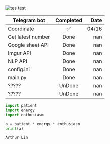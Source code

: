 ![tes test](https://cdn4.iconfinder.com/data/icons/logos-3/181/MySQL-512.png)


|Telegram bot			|Completed		| Date  |
| ------------- 		|:-------------:| -----:|
| Coordinate    		| :white_check_mark:			| 04/16 |
| Get latest number     | Done		    |  nan  |
| Google sheet API	 	| Done     		|  nan  |
| Imgur API  			| Done 			|  nan  |
| NLP API    			| Done      	|  nan  |
| config.ini 			| Done      	|  nan  |
| main.py 	 			| Done      	|  nan  |
| ?????					| UnDone    	|  nan	|
| ?????					| UnDone    	|  nan	|


```python
import patient
import energy
import enthusiasm

a = patient * energy * enthusiasm
print(a)
```

```python
Arthur Lin 
```
